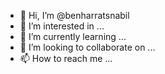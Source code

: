 - 👋 Hi, I’m @benharratsnabil
- 👀 I’m interested in ...
- 🌱 I’m currently learning ...
- 💞️ I’m looking to collaborate on ...
- 📫 How to reach me ...

<!---
benharratsnabil/benharratsnabil is a ✨ special ✨ repository because its `README.md` (this file) appears on your GitHub profile.
You can click the Preview link to take a look at your changes.
--->
